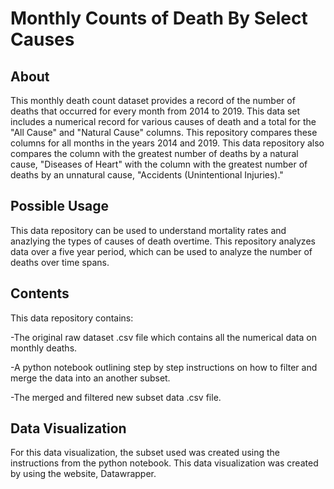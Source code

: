 # Monthly Counts of Death By Select Causes 
## About
This monthly death count dataset provides a record of the number of deaths that occurred for every month from 2014 to 2019. This data set includes a numerical record for various causes of death and a total for the "All Cause" and  "Natural Cause" columns. This repository compares these columns for all months in the years 2014 and 2019. This data repository also compares the column with the greatest number of deaths by a natural cause, "Diseases of Heart" with the column with the greatest number of deaths by an unnatural cause, "Accidents (Unintentional Injuries)."
## Possible Usage
This data repository can be used to understand mortality rates and anazlying the types of causes of death overtime. This repository analyzes data over a five year period, which can be used to analyze the number of deaths over time spans. 
## Contents
This data repository contains:

-The original raw dataset .csv file which contains all the numerical data on monthly deaths.

-A python notebook outlining step by step instructions on how to filter and merge the data into an another subset.

-The merged and filtered new subset data .csv file.
## Data Visualization
For this data visualization, the subset used was created using the instructions from the python notebook. This data visualization was created by using the website, Datawrapper.
